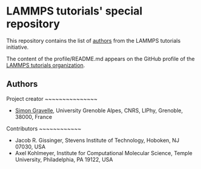 # LAMMPS tutorials' special repository

This repository contains the list of [authors](AUTHORS.md) from the
LAMMPS tutorials initiative.

The content of the profile/README.md appears on the GitHub profile of
the [LAMMPS tutorials organization](https://github.com/lammpstutorials).

## Authors

Project creator \~\~\~\~\~\~\~\~\~\~\~\~\~\~\~

-   [Simon Gravelle](https://github.com/simongravelle), University
    Grenoble Alpes, CNRS, LIPhy, Grenoble, 38000, France

Contributors \~\~\~\~\~\~\~\~\~\~\~\~

-   Jacob R. Gissinger, Stevens Institute of Technology, Hoboken, NJ
    07030, USA
-   Axel Kohlmeyer, Institute for Computational Molecular Science,
    Temple University, Philadelphia, PA 19122, USA
